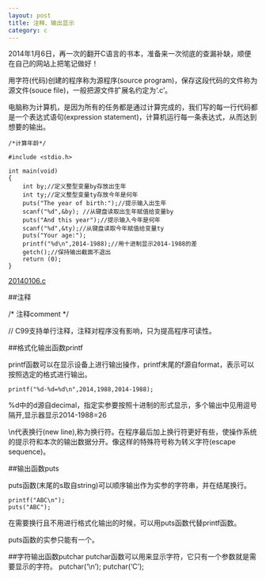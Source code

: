 ```yaml
---
layout: post
title: 注释、输出显示
category: c
---
```


2014年1月6日，再一次的翻开C语言的书本，准备来一次彻底的查漏补缺，顺便在自己的网站上把笔记做好！

用字符(代码)创建的程序称为源程序(source program)，保存这段代码的文件称为源文件(souce file)，一般把源文件扩展名约定为‘.c’。

电脑称为计算机，是因为所有的任务都是通过计算完成的，我们写的每一行代码都是一个表达式语句(expression statement)，计算机运行每一条表达式，从而达到想要的输出。

    /*计算年龄*/
    
    #include <stdio.h>
    
    int main(void)
    {
        int by;//定义整型变量by存放出生年
        int ty;//定义整型变量ty存放今年是何年 
        puts("The year of birth:");//提示输入出生年 
        scanf("%d",&by); //从键盘读取出生年赋值给变量by
        puts("And this year");//提示输入今年是何年
        scanf("%d",&ty);//从键盘读取今年赋值给变量ty
        puts("Your age:"); 
        printf("%d\n",2014-1988);//用十进制显示2014-1988的差
        getch();//保持输出截面不退出 
        return (0);
    }

[20140106.c](http://oriyao.oss-cn-hangzhou.aliyuncs.com/website/C/201401/20140106.c)

##注释

/* 注释comment */

// C99支持单行注释，注释对程序没有影响，只为提高程序可读性。

##格式化输出函数printf

printf函数可以在显示设备上进行输出操作，printf末尾的f源自format，表示可以按照选定的格式进行输出。

    printf("%d-%d=%d\n",2014,1988,2014-1988);

%d中的d源自decimal，指定实参要按照十进制的形式显示，多个输出中见用逗号隔开,显示器显示2014-1988=26

\n代表换行(new line),称为换行符。在程序最后加上换行符更好有些，使操作系统的提示符和本次的输出数据分开。像这样的特殊符号称为转义字符(escape sequence)。

##输出函数puts

puts函数(末尾的s取自string)可以顺序输出作为实参的字符串，并在结尾换行。

    printf("ABC\n");
    puts("ABC");
    
在需要换行且不用进行格式化输出的时候，可以用puts函数代替printf函数。

puts函数的实参只能有一个。

##字符输出函数putchar
putchar函数可以用来显示字符，它只有一个参数就是需要显示的字符。
    putchar(‘\n’);
    putchar(‘C’);



